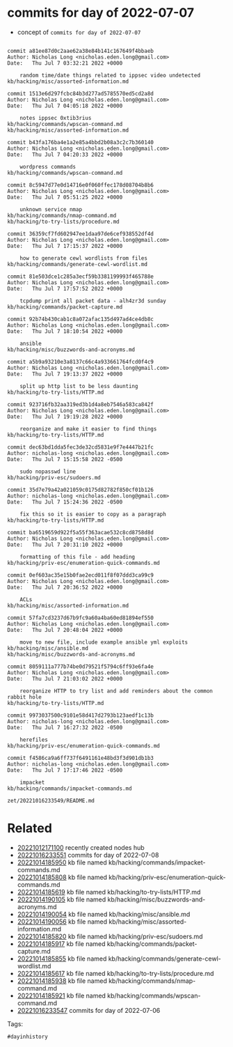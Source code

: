 # commits for day of 2022-07-07

- concept of `commits for day of 2022-07-07`

```

commit a81ee87d0c2aae62a38e84b141c167649f4bbaeb
Author: Nicholas Long <nicholas.eden.long@gmail.com>
Date:   Thu Jul 7 03:32:21 2022 +0000

    random time/date things related to ippsec video undetected
kb/hacking/misc/assorted-information.md

commit 1513e6d297fcbc84b3d277ad5785570ed5cd2a8d
Author: Nicholas Long <nicholas.eden.long@gmail.com>
Date:   Thu Jul 7 04:05:18 2022 +0000

    notes ippsec 0xtib3rius
kb/hacking/commands/wpscan-command.md
kb/hacking/misc/assorted-information.md

commit b43fa176ba4e1a2e85a4bbd2b08a3c2c7b360140
Author: Nicholas Long <nicholas.eden.long@gmail.com>
Date:   Thu Jul 7 04:20:33 2022 +0000

    wordpress commands
kb/hacking/commands/wpscan-command.md

commit 8c5947d77e0d14716e0f060ffec178d08704b8b6
Author: Nicholas Long <nicholas.eden.long@gmail.com>
Date:   Thu Jul 7 05:51:25 2022 +0000

    unknown service nmap
kb/hacking/commands/nmap-command.md
kb/hacking/to-try-lists/procedure.md

commit 36359cf7fd602947ee1daa97de6cef938552df4d
Author: Nicholas Long <nicholas.eden.long@gmail.com>
Date:   Thu Jul 7 17:15:37 2022 +0000

    how to generate cewl wordlists from files
kb/hacking/commands/generate-cewl-wordlist.md

commit 81e503dce1c285a3ecf59b3381199993f465788e
Author: Nicholas Long <nicholas.eden.long@gmail.com>
Date:   Thu Jul 7 17:57:52 2022 +0000

    tcpdump print all packet data - alh4zr3d sunday
kb/hacking/commands/packet-capture.md

commit 92b74b430cab1c8a072afac135d497ad4ce4db8c
Author: Nicholas Long <nicholas.eden.long@gmail.com>
Date:   Thu Jul 7 18:10:54 2022 +0000

    ansible
kb/hacking/misc/buzzwords-and-acronyms.md

commit a5b9a93210e3a8137c66c4a933661764fcd0f4c9
Author: Nicholas Long <nicholas.eden.long@gmail.com>
Date:   Thu Jul 7 19:13:37 2022 +0000

    split up http list to be less daunting
kb/hacking/to-try-lists/HTTP.md

commit 923716fb32aa319ed3b1d4a8eb7546a583ca842f
Author: Nicholas Long <nicholas.eden.long@gmail.com>
Date:   Thu Jul 7 19:19:28 2022 +0000

    reorganize and make it easier to find things
kb/hacking/to-try-lists/HTTP.md

commit dec63bd1dda5fec3de32cd5831e9f7e4447b21fc
Author: nicholas-long <nicholas.eden.long@gmail.com>
Date:   Thu Jul 7 15:15:58 2022 -0500

    sudo nopasswd line
kb/hacking/priv-esc/sudoers.md

commit 35d7e79a42a021059c0175d82782f850cf01b126
Author: nicholas-long <nicholas.eden.long@gmail.com>
Date:   Thu Jul 7 15:24:36 2022 -0500

    fix this so it is easier to copy as a paragraph
kb/hacking/to-try-lists/HTTP.md

commit ba6519659d922f5a55f363acae532c8cd8758d8d
Author: Nicholas Long <nicholas.eden.long@gmail.com>
Date:   Thu Jul 7 20:31:10 2022 +0000

    formatting of this file - add heading
kb/hacking/priv-esc/enumeration-quick-commands.md

commit 0ef603ac35e15b0fae2ecd011f8f07ddd3ca99c9
Author: Nicholas Long <nicholas.eden.long@gmail.com>
Date:   Thu Jul 7 20:36:52 2022 +0000

    ACLs
kb/hacking/misc/assorted-information.md

commit 57fa7cd3237d67b9fc9a60a4ba60ed81894ef550
Author: Nicholas Long <nicholas.eden.long@gmail.com>
Date:   Thu Jul 7 20:48:04 2022 +0000

    move to new file, include example ansible yml exploits
kb/hacking/misc/ansible.md
kb/hacking/misc/buzzwords-and-acronyms.md

commit 8059111a777b74be0d79521f5794c6ff93e6fa4e
Author: Nicholas Long <nicholas.eden.long@gmail.com>
Date:   Thu Jul 7 21:03:02 2022 +0000

    reorganize HTTP to try list and add reminders about the common rabbit hole
kb/hacking/to-try-lists/HTTP.md

commit 9973037500c9101e58d417d2793b123aedf1c13b
Author: nicholas-long <nicholas.eden.long@gmail.com>
Date:   Thu Jul 7 16:27:32 2022 -0500

    herefiles
kb/hacking/priv-esc/enumeration-quick-commands.md

commit f4586ca9a6ff737f6491161e48bd3f3d901db1b3
Author: nicholas-long <nicholas.eden.long@gmail.com>
Date:   Thu Jul 7 17:17:46 2022 -0500

    impacket
kb/hacking/commands/impacket-commands.md
```

` zet/20221016233549/README.md `

# Related

- [20221012171100](/zet/20221012171100/README.md) recently created nodes hub
- [20221016233551](/zet/20221016233551/README.md) commits for day of 2022-07-08
- [20221014185950](/zet/20221014185950/README.md) kb file named kb/hacking/commands/impacket-commands.md
- [20221014185808](/zet/20221014185808/README.md) kb file named kb/hacking/priv-esc/enumeration-quick-commands.md
- [20221014185619](/zet/20221014185619/README.md) kb file named kb/hacking/to-try-lists/HTTP.md
- [20221014190105](/zet/20221014190105/README.md) kb file named kb/hacking/misc/buzzwords-and-acronyms.md
- [20221014190054](/zet/20221014190054/README.md) kb file named kb/hacking/misc/ansible.md
- [20221014190056](/zet/20221014190056/README.md) kb file named kb/hacking/misc/assorted-information.md
- [20221014185820](/zet/20221014185820/README.md) kb file named kb/hacking/priv-esc/sudoers.md
- [20221014185917](/zet/20221014185917/README.md) kb file named kb/hacking/commands/packet-capture.md
- [20221014185855](/zet/20221014185855/README.md) kb file named kb/hacking/commands/generate-cewl-wordlist.md
- [20221014185617](/zet/20221014185617/README.md) kb file named kb/hacking/to-try-lists/procedure.md
- [20221014185938](/zet/20221014185938/README.md) kb file named kb/hacking/commands/nmap-command.md
- [20221014185921](/zet/20221014185921/README.md) kb file named kb/hacking/commands/wpscan-command.md
- [20221016233547](/zet/20221016233547/README.md) commits for day of 2022-07-06

Tags:

    #dayinhistory
